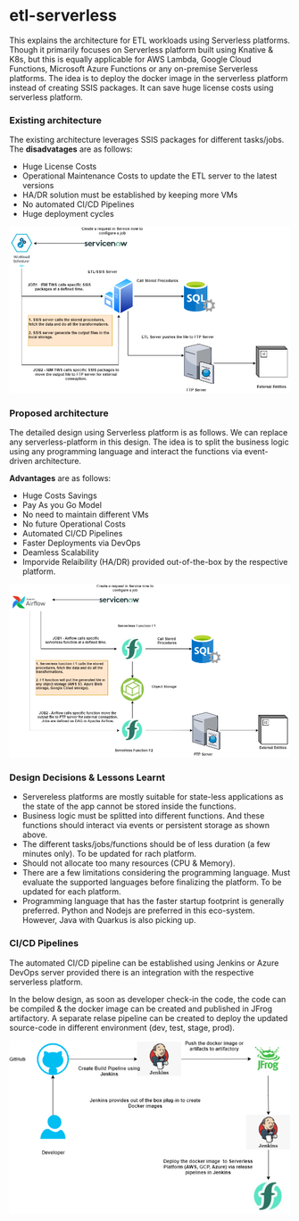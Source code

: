 # etl-serverless

This explains the architecture for ETL workloads using Serverless platforms. Though it primarily focuses on Serverless platform built using Knative & K8s, but this is equally applicable for AWS Lambda, Google Cloud Functions, Microsoft Azure Functions or any on-premise Serverless platforms. The idea is to deploy the docker image in the serverless platform instead of creating SSIS packages. It can save huge license costs using serverless platform. 

### Existing architecture

The existing architecture leverages SSIS packages for different tasks/jobs. The **disadvatages** are as follows:

- Huge License Costs
- Operational Maintenance Costs to update the ETL server to the latest versions
- HA/DR solution must be established by keeping more VMs
- No automated CI/CD Pipelines
- Huge deployment cycles

![](docs/SSIS-existing-architecture.png)

### Proposed architecture

The detailed design using Serverless platform is as follows. We can replace any serverless-platform in this design. The idea is to split the business logic using any programming language and interact the functions via event-driven architecture.

**Advantages** are as follows:

- Huge Costs Savings
- Pay As you Go Model
- No need to maintain different VMs
- No future Operational Costs
- Automated CI/CD Pipelines
- Faster Deployments via DevOps
- Deamless Scalability 
- Imporvide Relaibility (HA/DR) provided out-of-the-box by the respective platform.

![](docs/ETL-using-serverless-platform.png)

### Design Decisions & Lessons Learnt

- Servereless platforms are mostly suitable for state-less applications as the state of the app cannot be stored inside the functions.
- Business logic must be splitted into different functions. And these functions should interact via events or persistent storage as shown above.
- The different tasks/jobs/functions should be of less duration (a few minutes only). To be updated for rach platform.
- Should not allocate too many resources (CPU & Memory). 
- There are a few limitations considering the programming language. Must evaluate the supported languages before finalizing the platform. To be updated for each platform.
- Programming language that has the faster startup footprint is generally preferred. Python and Nodejs are preferred in this eco-system. However, Java with Quarkus is also picking up.

### CI/CD Pipelines

The automated CI/CD pipeline can be established using Jenkins or Azure DevOps server provided there is an integration with the respective serverless platform.

In the below design, as soon as developer check-in the code, the code can be compiled & the docker image can be created and published in JFrog artifactory. A separate relase pipeline can be created to deploy the updated source-code in different environment (dev, test, stage, prod). 

![](docs/Serverless-CI-CD-Pipeline.png)

### 



